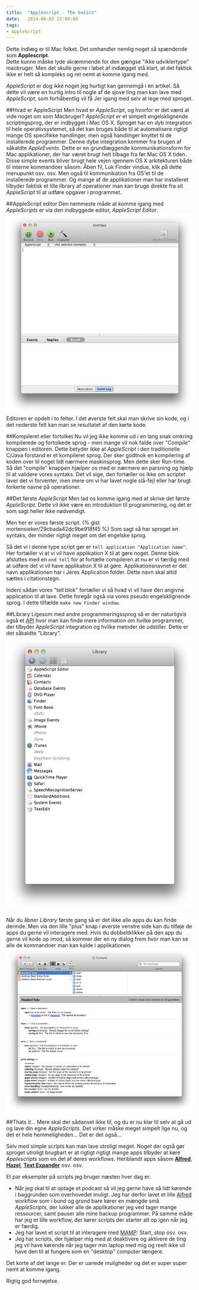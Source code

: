 ```yaml
---
title:  "Applescript - The basics"
date:   2014-06-02 22:00:00
tags:
- AppleScript
---
```

Dette indlæg er til Mac folket. Det omhandler nemlig noget så spændende som **Applescript**.   
Dette kunne måske lyde skræmmende for den gængse "ikke udviklertype" macbruger. Men det skulle gerne i løbet af indlægget stå klart, at det faktisk ikke er helt så kompleks og ret nemt at komme igang med.

*AppleScript* er dog ikke noget jeg hurtigt kan gennemgå i én artikel. Så dette vil være en hurtig intro til nogle af de sjove ting man kan lave med *AppleScript*, som forhåbentlig vil få Jer igang med selv at lege med sproget.

##Hvad er AppleScript
Men hvad er *AppleScript*, og hvorfor er det værd at vide noget om som Macbruger? *AppleScript* er et simpelt engelsklignende scriptingsprog, der er indbygget i Mac OS X. Sproget har en dyb integration til hele operativsystemet, så det kan bruges både til at automatisere rigtigt mange OS specifikke handlinger, men også handlinger knyttet til de installerede programmer.
Denne dybe integration kommer fra brugen af såkaldte *AppleEvents*. Dette er en grundlæggende kommunikationsform for Mac applikationer, der har været brugt helt tilbage fra før Mac OS X tiden. Disse simple events bliver brugt hele vejen igennem OS X arkitekturen både til interne kommandoer såsom: Åben fil, Luk Finder vindue, klik på dette menupunkt osv. osv. Men også til kommunikation fra OS'et til de installerede programmer. Og mange af de applikationer man har installeret tilbyder faktisk et lille library af operationer man kan bruge direkte fra sit *AppleScript* til at udføre opgaver i programmet.

##AppleScript editor
Den nemmeste måde at komme igang med *AppleScripts* er via den indbyggede editor, *AppleScript Editor*.
![Editor](/blog-images/applescript1/1.png)
Editoren er opdelt i to felter. I det øverste felt skal man skrive sin kode, og i det nederste felt kan man se resultatet af den kørte kode.

##Kompileret eller fortolket
Nu vil jeg ikke komme ud i en lang snak omkring kompilerede og fortolkede sprog - men mange vil nok falde over "Compile" knappen i editoren. Dette betyder ikke at *AppleScript* i den traditionelle C/Java forstand er et kompileret sprog. Der sker godtnok en kompilering af koden over til noget lidt nærmere maskinsprog. Men dette sker Run-time. Så det "compile" knappen hjælper os med er nærmere en parsning og hjælp til at validere vores syntaks. Det vil sige, den fortæller os ikke om scriptet laver det vi forventer, men mere om vi har lavet nogle slå-fejl eller har brugt forkerte navne på operationer.

##Det første *AppleScript*
Men lad os komme igang med at skrive det første *AppleScript*. Dette vil ikke være en introduktion til programmering, og det er som sagt heller ikke nødvendigt.

Men her er vores første script:
{% gist mortensieker/29cbada42dc9be918f45 %}
Som sagt så har sproget en syntaks, der minder rigtigt meget om det engelske sprog. 

Så det vi i denne type script gør er ```tell application "Application name"```. Her fortæller vi at vi vil have applikation X til at gøre noget.
Denne blok afsluttes med en ```end tell``` for at fortælle compileren at nu er vi færdig med at udføre det vi vil have applikation X til at gøre.
Applikationsnavnet er det navn applikationen har i Jeres Application folder. Dette navn skal altid sættes i citationstegn.

Indeni sådan vores "tell blok" fortæller vi så hvad vi vil have den angivne application til at lave. Dette foregår også via vores pseudo engelsklignende sprog. I dette tilfælde ```make new Finder window```.

##Library
Ligesom med andre programmeringssprog så er der naturligvis også et [API](http://da.wikipedia.org/wiki/Application_programming_interface) hvor man kan finde mere information om hvilke programmer, der tilbyder *AppleScript* integration og hvilke metoder de udstiller. Dette er det såkaldte "Library". 
![Library](/blog-images/applescript1/2.png)

Når du åbner *Library* første gang så er det ikke alle apps du kan finde derinde. Men via den lille "plus" knap i øverste venstre side kan du tilføje de apps du gerne vil interagere med. Hvis du dobbeltklikker på den app du gerne vil kode op imod, så kommer der en ny dialog frem hvor man kan se alle de kommandoer man kan kalde i applikationen.
![API](/blog-images/applescript1/3.png)

##Thats it...
Mere skal der sådanset ikke til, og du er nu klar til selv at gå ud og lave din egne *AppleScripts*. Det virker måske meget simpelt lige nu, og det er hele hemmeligheden... Det er det også... 

Selv med simple scripts kan man lave utroligt meget.
Noget der også gør sproget utroligt brugbart er at rigtigt rigtigt mange apps tilbyder at køre *Applescripts* som en del af deres workflows.
Heriblandt apps såsom **[Alfred][alfred]**, **[Hazel](http://infiniteloop.dk/2014/01/17/hazel/)**, **[Text Expander](https://smilesoftware.com/TextExpander/index.html)** osv. osv.

Et par eksempler på scripts jeg bruger næsten hver dag er:
 
- Når jeg skal til at optage et podcast så vil jeg gerne have så lidt kørende i baggrunden som overhovedet muligt. Jeg har derfor lavet et lille [Alfred][alfred] workflow som i bund og grund bare kører en mængde små *AppleScripts*, der lukker alle de applikationer jeg ved tager mange ressourcer, samt pauser alle mine backup programmer.
På samme måde har jeg et lille workflow, der kører scripts der starter alt op igen når jeg er færdig.
- Jeg har lavet et script til at interagere med [MAMP](http://www.mamp.info/en/): Start, stop osv. osv.
- Jeg har scripts, der hjælper mig med at deaktivere og aktivere de ting jeg vil have kørende når jeg tager min laptop med mig og reelt ikke vil have den til at fungere som en "desktop" computer længere.

Det korte af det lange er. Der er uanede muligheder og det er super super nemt at komme igang.

Rigtig god fornøjelse.

[alfred]: http://www.alfredapp.com/